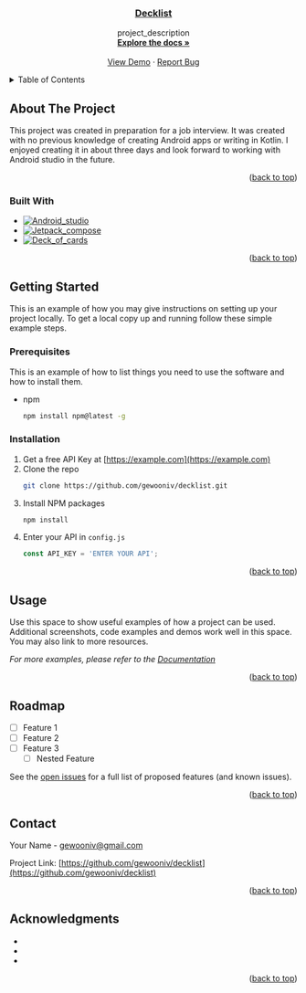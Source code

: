 <a name="readme-top"></a>

<br />
<div align="center">
  <a href="https://github.com/gewooniv/decklist"><h3 align="center">Decklist</h3></a>

  <p align="center">
    project_description
    <br />
    <a href="https://github.com/gewooniv/decklist"><strong>Explore the docs »</strong></a>
    <br />
    <br />
    <a href="https://github.com/gewooniv/decklist">View Demo</a>
    ·
    <a href="https://github.com/gewooniv/decklist/issues">Report Bug</a>
  </p>
</div>


<!-- TABLE OF CONTENTS -->
<details>
  <summary>Table of Contents</summary>
  <ol>
    <li>
      <a href="#about-the-project">About The Project</a>
      <ul>
        <li><a href="#built-with">Built With</a></li>
      </ul>
    </li>
    <li>
      <a href="#getting-started">Getting Started</a>
      <ul>
        <li><a href="#prerequisites">Prerequisites</a></li>
        <li><a href="#installation">Installation</a></li>
      </ul>
    </li>
    <li><a href="#usage">Usage</a></li>
    <li><a href="#roadmap">Roadmap</a></li>
    <li><a href="#contact">Contact</a></li>
    <li><a href="#acknowledgments">Acknowledgments</a></li>
  </ol>
</details>


<!-- ABOUT THE PROJECT -->
## About The Project

This project was created in preparation for a job interview. It was created with no previous knowledge of creating Android apps or writing in Kotlin. I enjoyed creating it in about three days and look forward to working with Android studio in the future.

<p align="right">(<a href="#readme-top">back to top</a>)</p>


### Built With

* [![Android_studio]][Android_studio-url]
* [![Jetpack_compose]][Jetpack_compose-url]
* [![Deck_of_cards]][Deck_of_cards-url]

<p align="right">(<a href="#readme-top">back to top</a>)</p>



<!-- GETTING STARTED -->
## Getting Started

This is an example of how you may give instructions on setting up your project locally.
To get a local copy up and running follow these simple example steps.

### Prerequisites

This is an example of how to list things you need to use the software and how to install them.
* npm
  ```sh
  npm install npm@latest -g
  ```

### Installation

1. Get a free API Key at [https://example.com](https://example.com)
2. Clone the repo
   ```sh
   git clone https://github.com/gewooniv/decklist.git
   ```
3. Install NPM packages
   ```sh
   npm install
   ```
4. Enter your API in `config.js`
   ```js
   const API_KEY = 'ENTER YOUR API';
   ```

<p align="right">(<a href="#readme-top">back to top</a>)</p>



<!-- USAGE EXAMPLES -->
## Usage

Use this space to show useful examples of how a project can be used. Additional screenshots, code examples and demos work well in this space. You may also link to more resources.

_For more examples, please refer to the [Documentation](https://example.com)_

<p align="right">(<a href="#readme-top">back to top</a>)</p>



<!-- ROADMAP -->
## Roadmap

- [ ] Feature 1
- [ ] Feature 2
- [ ] Feature 3
    - [ ] Nested Feature

See the [open issues](https://github.com/gewooniv/decklist/issues) for a full list of proposed features (and known issues).

<p align="right">(<a href="#readme-top">back to top</a>)</p>



<!-- CONTACT -->
## Contact

Your Name - gewooniv@gmail.com

Project Link: [https://github.com/gewooniv/decklist](https://github.com/gewooniv/decklist)

<p align="right">(<a href="#readme-top">back to top</a>)</p>



<!-- ACKNOWLEDGMENTS -->
## Acknowledgments

* []()
* []()
* []()

<p align="right">(<a href="#readme-top">back to top</a>)</p>



<!-- MARKDOWN LINKS & IMAGES -->
<!-- https://www.markdownguide.org/basic-syntax/#reference-style-links -->
[contributors-shield]: https://img.shields.io/github/contributors/gewooniv/decklist.svg?style=for-the-badge
[contributors-url]: https://github.com/gewooniv/decklist/graphs/contributors
[forks-shield]: https://img.shields.io/github/forks/gewooniv/decklist.svg?style=for-the-badge
[forks-url]: https://github.com/gewooniv/decklist/network/members
[stars-shield]: https://img.shields.io/github/stars/gewooniv/decklist.svg?style=for-the-badge
[stars-url]: https://github.com/gewooniv/decklist/stargazers
[issues-shield]: https://img.shields.io/github/issues/gewooniv/decklist.svg?style=for-the-badge
[issues-url]: https://github.com/gewooniv/decklist/issues
[license-shield]: https://img.shields.io/github/license/gewooniv/decklist.svg?style=for-the-badge
[license-url]: https://github.com/gewooniv/decklist/blob/master/LICENSE.txt
[linkedin-shield]: https://img.shields.io/badge/-LinkedIn-black.svg?style=for-the-badge&logo=linkedin&colorB=555
[linkedin-url]: https://linkedin.com/in/ivoeijgenraam
[Jetpack_compose]: https://img.shields.io/badge/React-20232A?style=for-the-badge&logo=android&logoColor=61DAFB
[Jetpack_compose-url]: https://developer.android.com/jetpack/compose
[Android_studio]: https://img.shields.io/badge/AndroidStudio-563D7C?style=for-the-badge&logo=android&logoColor=white
[Android_studio-url]: https://developer.android.com/studio
[Deck_of_cards]: https://img.shields.io/badge/DeckOfCardsAPI-DD0031
[Deck_of_cards-url]: https://deckofcardsapi.com

